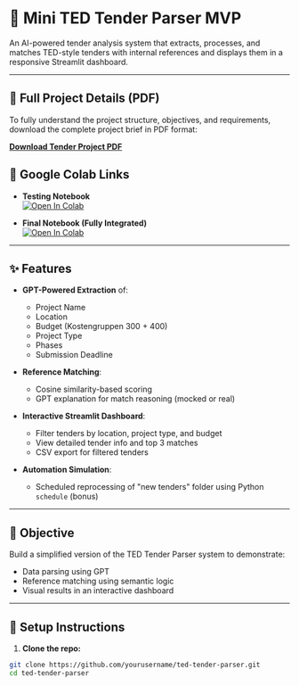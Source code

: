 # 🚀 Mini TED Tender Parser MVP

An AI-powered tender analysis system that extracts, processes, and matches TED-style tenders with internal references and displays them in a responsive Streamlit dashboard.

---
## 📄 Full Project Details (PDF)

To fully understand the project structure, objectives, and requirements, download the complete project brief in PDF format:

[**Download Tender Project PDF**](tender.pdf)

## 🔗 Google Colab Links

- **Testing Notebook**  
  [![Open In Colab](https://colab.research.google.com/assets/colab-badge.svg)](https://colab.research.google.com/drive/1-0-L4kfnb8hzu7jQRMDgkEMUiQFW43FF#scrollTo=AJ73l1wOLp6O)

- **Final Notebook (Fully Integrated)**  
  [![Open In Colab](https://colab.research.google.com/assets/colab-badge.svg)](https://colab.research.google.com/drive/10Hb246jX23ai9dThcC7VlzlaLEnuNoDK#scrollTo=eSYo7UrlKaRs)

---

## ✨ Features

- **GPT-Powered Extraction** of:
  - Project Name
  - Location
  - Budget (Kostengruppen 300 + 400)
  - Project Type
  - Phases
  - Submission Deadline

- **Reference Matching**:
  - Cosine similarity-based scoring
  - GPT explanation for match reasoning (mocked or real)

- **Interactive Streamlit Dashboard**:
  - Filter tenders by location, project type, and budget
  - View detailed tender info and top 3 matches
  - CSV export for filtered tenders

- **Automation Simulation**:
  - Scheduled reprocessing of "new tenders" folder using Python `schedule` (bonus)

---

## 🎯 Objective

Build a simplified version of the TED Tender Parser system to demonstrate:

- Data parsing using GPT
- Reference matching using semantic logic
- Visual results in an interactive dashboard

---

## 🧪 Setup Instructions

1. **Clone the repo:**

```bash
git clone https://github.com/yourusername/ted-tender-parser.git
cd ted-tender-parser
